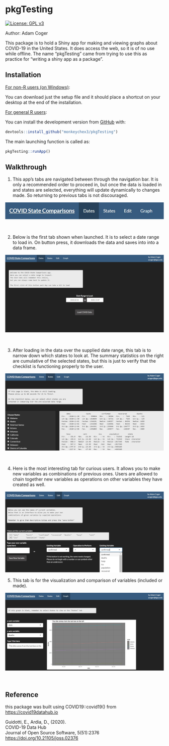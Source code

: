 
<!-- README.md is generated from README.Rmd. Please edit that file -->

# pkgTesting

<!-- badges: start -->

[![License: GPL
v3](https://img.shields.io/badge/License-GPLv3-blue.svg)](https://www.gnu.org/licenses/gpl-3.0)
<!-- badges: end -->

Author: Adam Coger

This package is to hold a Shiny app for making and viewing graphs about
COVID-19 in the United States. It does access the web, so it is of no
use while offline. The name “pkgTesting” came from trying to use this as
practice for “writing a shiny app as a package”.

## Installation

<u>For non-R users (on Windows)</u>:

You can download just the setup file and it should place a shortcut on
your desktop at the end of the installation.

<u>For general R users</u>:

You can install the development version from
[GitHub](https://github.com/) with:

``` r
devtools::install_github("monkeychex3/pkgTesting")
```

The main launching function is called as:

``` r
pkgTesting::runApp()
```

## Walkthrough

1.  This app’s tabs are navigated between through the navigation bar. It
    is only a recommended order to proceed in, but once the data is
    loaded in and states are selected, everything will update
    dynamically to changes made. So returning to previous tabs is not
    discouraged.

![](navExample.jpg)

<br>

2.  Below is the first tab shown when launched. It is to select a date
    range to load in. On button press, it downloads the data and saves
    into into a data frame.

![](datesExample.jpg)

<br>

3.  After loading in the data over the supplied date range, this tab is
    to narrow down which states to look at. The summary statistics on
    the right are cumulative of the selected states, but this is just to
    verify that the checklist is functioning properly to the user.

![](statesExample.jpg)

<br>

4.  Here is the most interesting tab for curious users. It allows you to
    make new variables as combinations of previous ones. Users are
    allowed to chain together new variables as operations on other
    variables they have created as well.

![](editExample.jpg) <br>

5.  This tab is for the visualization and comparison of variables
    (included or made).

![](graphExample.jpg)

<br>

## Reference

this package was built using COVID19::covid19() from
<https://covid19datahub.io>

Guidotti, E., Ardia, D., (2020).<br> COVID-19 Data Hub<br> Journal of
Open Source Software, 5(51):2376<br>
<https://doi.org/10.21105/joss.02376>
